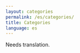 ```yaml
---
layout: categories
permalink: /es/categories/
title: Categories
language: es
---
```


Needs translation.
